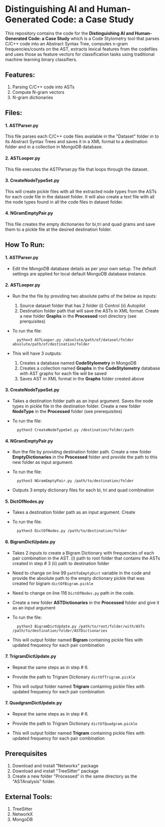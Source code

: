 # Distinguishing AI and Human-Generated Code: a Case Study

This repository contains the code for the **Distinguishing AI and Human-Generated Code: a Case Study** which is a Code Stylometry tool that parses C/C++ code into an Abstract Syntax Tree, computes n-gram frequencies/counts on the AST, extracts lexical features from the codefiles and uses those as feature vectors for classification tasks using traditional machine learning binary classifiers. 

## Features:

1. Parsing C/C++ code into ASTs
2. Compute N-gram vectors
3. N-gram dictionaries

## Files: 

#### 1. ASTParser.py
This file parses each C/C++ code files available in the "Dataset" folder in to its Abstract Syntax Trees and saves it in a XML format to a destination folder and in a collection in MongoDB database. 

#### 2. ASTLooper.py
This file executes the ASTParser.py file that loops through the dataset.

#### 3. CreateNodeTypeSet.py
This will create pickle files with all the extracted node types from the ASTs for each code file in the dataset folder. It will also create a text file with all the node types found in all the code files in dataset folder.

#### 4. NGramEmptyPair.py
This file creates the empty dictionaries for bi,tri and quad grams and save them to a pickle file at the desired destination folder.

## How To Run: 

#### 1. ASTParser.py 

- Edit the MongoDB database details as per your own setup. The default settings are applied for local default MongoDB database instance.

#### 2. ASTLooper.py

- Run the the file by providing two absolute paths of the below as inputs:

    1. Source dataset folder that has 2 folder (i) Control (ii) Autopilot
    2. Destination folder path that will save the ASTs in XML format. Create a new folder **Graphs** in the **Processed** root directory (see prerquisites)

- To run the file: 

        python3 ASTLooper.py /absolute/path/of/dataset/folder absolute/path/of/destination/folder

- This will have 3 outputs:

    1. Creates a database named **CodeStylometry** in MongoDB 
    2. Creates a collection named **Graphs** in the **CodeStylometry** database with AST graphs for each file will be saved
    3. Saves AST in XML format in the **Graphs** folder created above

#### 3. CreateNodeTypeSet.py

- Takes a destination folder path as an input argument. Saves the node types in pickle file in the destination folder. Create a new folder **NodeType** in the **Processed** folder (see prerequisites)

- To run the file:

        python3 CreateNodeTypeSet.py /destination/folder/path

#### 4. NGramEmptyPair.py

- Run the file by providing destination folder path. Create a new folder **EmptyDictionaries** in the **Processed** folder and provide the path to this new folder as input argument. 

- To run the file:

        python3 NGramEmptyPair.py /path/to/destination/folder

- Outputs 3 empty dictionary files for each bi, tri and quad combination

#### 5. DictOfNodes.py

- Takes a destination folder path as an input argument. Create 

- To run the file: 

        python3 DictOfNodes.py /path/to/destination/folder

#### 6. BigramDictUpdate.py

- Takes 2 inputs to create a Bigram Dictionary with frequencies of each pair combination in the AST. (i) path to root folder that contains the ASTs created in step # 3 (ii) path to destination folder

- Need to change on line 99 ```pathToEmptyDict``` variable in the code and provide the absolute path to the empty dictionary pickle that was created for bigram ```dictOfBigram.pickle```

- Need to change on line 116 ```DictOfNodes.py``` path in the code. 

- Create a new folder **ASTDictionaries** in the **Processed** folder and give it as an input argument

- To run the file:

        python3 BigramDictUpdate.py /path/to/root/folder/with/ASTs /path/to/destination/folder/ASTDictionaries

- This will output folder named **Bigram** containing pickle files with updated frequency for each pair combination

#### 7. TrigramDictUpdate.py

- Repeat the same steps as in step # 6. 

- Provide the path to Trigram Dictionary ```dictOfTrigram.pickle```

- This will output folder named **Trigram** containing pickle files with updated frequency for each pair combination

#### 7. QuadgramDictUpdate.py

- Repeat the same steps as in step # 6. 

- Provide the path to Trigram Dictionary ```dictOfQuadgram.pickle```

- This will output folder named **Trigram** containing pickle files with updated frequency for each pair combination


## Prerequisites 
 
1. Download and install "Networkx" package
2. Download and install "TreeSitter" package
3. Create a new folder "Processed" in the same directory as the "ASTAnalysis" folder. 



## External Tools:

1. TreeSitter
2. NetworkX
3. MongoDB
